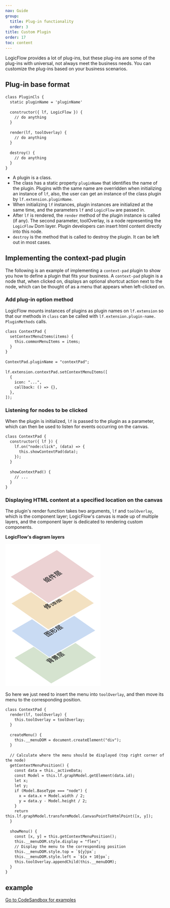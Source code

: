 ```yaml
---
nav: Guide
group:
  title: Plug-in functionality
  order: 3
title: Custom Plugin
order: 17
toc: content
---
```


LogicFlow provides a lot of plug-ins, but these plug-ins are some of the plug-ins with universal,
not always meet the business needs. You can customize the plug-ins based on your business scenarios.

## Plug-in base format

```tsx | pure
class PluginCls {
  static pluginName = 'pluginName'

  constructor({ lf, LogicFlow }) {
    // do anything
  }

  render(lf, toolOverlay) {
    // do anything
  }

  destroy() {
    // do anything
  }
}
```

- A plugin is a class.
- The class has a static property `pluginName` that identifies the name of the plugin. Plugins with
  the same name are overridden when initializing an instance of `lf`, also, the user can get an
  instance of the class plugin by `lf.extension.pluginName`.
- When initializing `lf` instances, plugin instances are initialized at the same time, and the
  parameters `lf` and `LogicFlow` are passed in.
- After `lf` is rendered, the `render` method of the plugin instance is called (if any). The second
  parameter, toolOverlay, is a node representing the `LogicFlow` Dom layer. Plugin developers can
  insert html content directly into this node.
- `destroy` is the method that is called to destroy the plugin. It can be left out in most cases.

## Implementing the context-pad plugin

The following is an example of implementing a `context-pad` plugin to show you how to define a
plugin that fits your business. A `context-pad` plugin is a node that, when clicked on, displays an
optional shortcut action next to the node, which can be thought of as a menu that appears when
left-clicked on.

### Add plug-in option method

LogicFlow mounts instances of plugins as plugin names on `lf.extension` so that our methods
in `class` can be called with `lf.extension.plugin-name. PluginMethods` calls.

```tsx | pure
class ContextPad {
  setContextMenuItems(items) {
    this.commonMenuItems = items;
  }
}

ContextPad.pluginName = "contextPad";

lf.extension.contextPad.setContextMenuItems([
  {
    icon: "...",
    callback: () => {},
  },
]);
```

### Listening for nodes to be clicked

When the plugin is initialized, `lf` is passed to the plugin as a parameter, which can then be used
to listen for events occurring on the canvas.

```tsx | pure
class ContextPad {
  constructor({ lf }) {
    lf.on("node:click", (data) => {
      this.showContextPad(data);
    });
  }

  showContextPad() {
    // ...
  }
}
```

### Displaying HTML content at a specified location on the canvas

The plugin's render function takes two arguments, `lf` and `toolOverlay`, which is the component
layer; LogicFlow's canvas is made up of multiple layers, and the component layer is dedicated to
rendering custom components.

**LogicFlow's diagram layers**

<img src="../../../public/overlay.png" alt="overlay info" style="width: 300px">

So here we just need to insert the menu into `toolOverlay`, and then move its menu to the
corresponding position.

```tsx | pure
class ContextPad {
  render(lf, toolOverlay) {
    this.toolOverlay = toolOverlay;
  }

  createMenu() {
    this.__menuDOM = document.createElement("div");
  }

  // Calculate where the menu should be displayed (top right corner of the node)
  getContextMenuPosition() {
    const data = this._activeData;
    const Model = this.lf.graphModel.getElement(data.id);
    let x;
    let y;
    if (Model.BaseType === "node") {
      x = data.x + Model.width / 2;
      y = data.y - Model.height / 2;
    }
    return this.lf.graphModel.transformModel.CanvasPointToHtmlPoint([x, y]);
  }

  showMenu() {
    const [x, y] = this.getContextMenuPosition();
    this.__menuDOM.style.display = "flex";
    // Display the menu to the corresponding position
    this.__menuDOM.style.top = `${y}px`;
    this.__menuDOM.style.left = `${x + 10}px`;
    this.toolOverlay.appendChild(this.__menuDOM);
  }
}
```

## example

<a href="https://codesandbox.io/embed/logicflow-base22-rl301?fontsize=14&hidenavigation=1&theme=dark&view=preview" target="_blank"> Go to CodeSandbox for examples</a>
